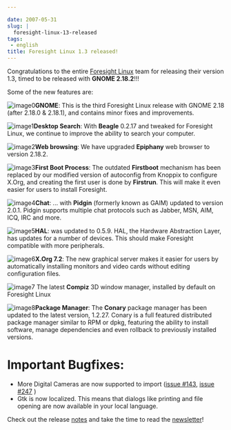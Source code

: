 ```yaml
---

date: 2007-05-31
slug: |
  foresight-linux-13-released
tags:
 - english
title: Foresight Linux 1.3 released!
---
```


Congratulations to the entire [Foresight
Linux](http://www.foresightlinux.org) team for releasing their version
1.3, timed to be released with **GNOME 2.18.2**!!!

Some of the new features are:

![image0](http://www.foresightlinux.org/sitemedia/images/emblems/48x48/gnome.png)**GNOME**:
This is the third Foresight Linux release with GNOME 2.18 (after 2.18.0
& 2.18.1), and contains minor fixes and improvements.

![image1](http://www.foresightlinux.org/sitemedia/images/emblems/48x48/system-search.png)**Desktop
Search**: With **Beagle** 0.2.17 and tweaked for Foresight Linux, we
continue to improve the ability to search your computer.

![image2](http://www.foresightlinux.org/sitemedia/images/emblems/48x48/epiphany.png)**Web
browsing**: We have upgraded **Epiphany** web browser to version 2.18.2.

![image3](http://www.foresightlinux.org/sitemedia/images/emblems/48x48/firstboot.png)**First
Boot Process**: The outdated **Firstboot** mechanism has been replaced
by our modified version of autoconfig from Knoppix to configure X.Org,
and creating the first user is done by **Firstrun**. This will make it
even easier for users to install Foresight.

![image4](http://www.foresightlinux.org/sitemedia/images/emblems/48x48/pidgin.png)**Chat**:
... with **Pidgin** (formerly known as GAIM) updated to version 2.0.1.
Pidgin supports multiple chat protocols such as Jabber, MSN, AIM, ICQ,
IRC and more.

![image5](http://www.foresightlinux.org/sitemedia/images/emblems/48x48/hal.png)**HAL**:
was updated to 0.5.9. HAL, the Hardware Abstraction Layer, has updates
for a number of devices. This should make Foresight compatible with more
peripherals.

![image6](http://www.foresightlinux.org/sitemedia/images/emblems/48x48/xorg.png)**X.Org
7.2**: The new graphical server makes it easier for users by
automatically installing monitors and video cards without editing
configuration files.

![image7](http://www.foresightlinux.org/sitemedia/images/emblems/48x48/compiz.png)
The latest **Compiz** 3D window manager, installed by default on
Foresight Linux

![image8](http://www.foresightlinux.org/sitemedia/images/emblems/48x48/conary.png)**Package
Manager**: The **Conary** package manager has been updated to the latest
version, 1.2.27. Conary is a full featured distributed package manager
similar to RPM or dpkg, featuring the ability to install software,
manage dependencies and even rollback to previously installed versions.

# Important Bugfixes:

-   More Digital Cameras are now supported to import ([issue
    \#143](http://issues.foresightlinux.org/browse/FL-143), [issue
    \#247](http://issues.foresightlinux.org/browse/FL-247) )
-   Gtk is now localized. This means that dialogs like printing and file
    opening are now available in your local language.

Check out the release
[notes](http://www.foresightlinux.org/releases/1_3/) and take the time
to read the
[newsletter](http://wiki.foresightlinux.com/confluence/display/newsletter/2007/05/31/)!
